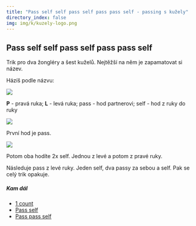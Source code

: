 ```yaml
---
title: "Pass self self pass self pass pass self - passing s kužely"
directory_index: false
img: img/k/kuzely-logo.png
---
```


## Pass self self pass self pass pass self


Trik pro dva žongléry a šest kuželů. Nejtěžší na něm je zapamatovat si název.


Házíš podle názvu:

![](img/k/kuzely-passing-psspspps-rytmus.png)

**P** - pravá ruka; **L** - levá ruka; pass - hod partnerovi; self - hod z ruky do ruky

![](img/k/kuzely-passing-psspsppsa.png)

První hod je pass.

![](img/k/kuzely-passing-psspsppsb.png)

Potom oba hodíte 2x self. Jednou z levé a potom z pravé ruky.


Následuje pass z levé ruky. Jeden self, dva passy za sebou a self. Pak se celý trik opakuje.


##### Kam dál

- [1 count](/kuzely/passing/1count.html "Každý hod je pass")
- [Pass self](/kuzely/passing/ps.html "PS")
- [Pass pass self](/kuzely/passing/pps.html "PPS")
